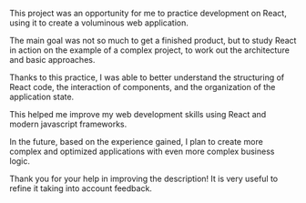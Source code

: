 This project was an opportunity for me to practice development on React, using it to create a voluminous web application.

The main goal was not so much to get a finished product, but to study React in action on the example of a complex project, to work out the architecture and basic approaches.

Thanks to this practice, I was able to better understand the structuring of React code, the interaction of components, and the organization of the application state.

This helped me improve my web development skills using React and modern javascript frameworks.

In the future, based on the experience gained, I plan to create more complex and optimized applications with even more complex business logic.

Thank you for your help in improving the description! It is very useful to refine it taking into account feedback.
